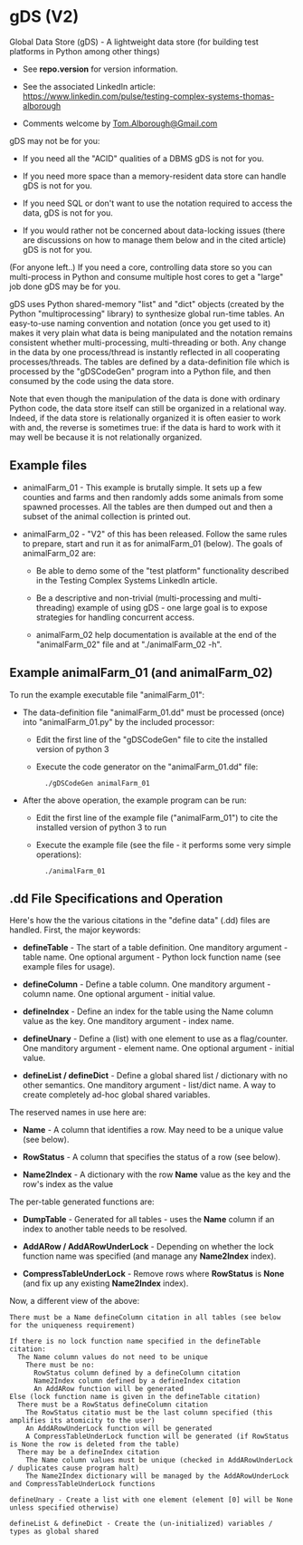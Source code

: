 # gDS (V2)

Global Data Store (gDS) - A lightweight data store (for building test platforms in Python among other things)

* See **repo.version** for version information.

* See the associated LinkedIn article: https://www.linkedin.com/pulse/testing-complex-systems-thomas-alborough

* Comments welcome by Tom.Alborough@Gmail.com

gDS may not be for you:

* If you need all the "ACID" qualities of a DBMS gDS is not for you.
    
* If you need more space than a memory-resident data store can handle gDS is not for you.

* If you need SQL or don't want to use the notation required to access the data, gDS is not for you.
    
* If you would rather not be concerned about data-locking issues (there are discussions on how to manage them below and in the cited article) gDS is not for you.
    
(For anyone left..) If you need a core, controlling data store so you can multi-process in Python and consume multiple host cores to 
get a "large" job done gDS may be for you.

gDS uses Python shared-memory "list" and "dict" objects (created by the Python "multiprocessing" library) to synthesize global 
run-time tables. An easy-to-use naming convention and notation (once you get used to it) makes it very plain what data is being 
manipulated and the notation remains consistent whether multi-processing, multi-threading or both. Any change in the data by one 
process/thread is instantly reflected in all cooperating processes/threads. The tables are defined by a data-definition file which 
is processed by the "gDSCodeGen" program into a Python file, and then consumed by the code using the data store.

Note that even though the manipulation of the data is done with ordinary Python code, the data store itself can still be organized in a
relational way. Indeed, if the data store is relationally organized it is often easier to work with and, the reverse is sometimes true:
if the data is hard to work with it may well be because it is not relationally organized.

## Example files

* animalFarm_01 - This example is brutally simple. It sets up a few counties and farms and then randomly adds some animals from some
        spawned processes. All the tables are then dumped out and then a subset of the animal collection is printed out.

* animalFarm_02 - "V2" of this has been released. Follow the same rules to prepare, start and run it as for animalFarm_01 (below). The goals of animalFarm_02 are:

    * Be able to demo some of the "test platform" functionality described in the Testing Complex Systems LinkedIn article.

    * Be a descriptive and non-trivial (multi-processing and multi-threading) example of using gDS - one large goal is to expose strategies for handling concurrent access.

    * animalFarm_02 help documentation is available at the end of the "animalFarm_02" file and at "./animalFarm_02 -h".

## Example animalFarm_01 (and animalFarm_02)

To run the example executable file "animalFarm_01":

* The data-definition file "animalFarm_01.dd" must be processed (once) into "animalFarm_01.py" by the included processor:

    * Edit the first line of the "gDSCodeGen" file to cite the installed version of python 3

    * Execute the code generator on the "animalFarm_01.dd" file:
        
            ./gDSCodeGen animalFarm_01
        
* After the above operation, the example program can be run:

    * Edit the first line of the example file ("animalFarm_01") to cite the installed version of python 3 to run

    * Execute the example file (see the file - it performs some very simple operations):
        
            ./animalFarm_01

## .dd File Specifications and Operation

Here's how the the various citations in the "define data" (.dd) files are handled. First, the major keywords:

* **defineTable** - The start of a table definition. One manditory argument - table name. One optional argument - Python lock function name (see example files for usage).

* **defineColumn** - Define a table column. One manditory argument - column name. One optional argument - initial value.

* **defineIndex** - Define an index for the table using the Name column value as the key. One manditory argument - index name.

* **defineUnary** - Define a (list) with one element to use as a flag/counter. One manditory argument - element name. One optional argument - initial value.

* **defineList / defineDict** - Define a global shared list / dictionary with no other semantics. One manditory argument - list/dict name. A way to create completely ad-hoc global shared variables.

The reserved names in use here are:

* **Name** - A column that identifies a row. May need to be a unique value (see below).

* **RowStatus** - A column that specifies the status of a row (see below).

* **Name2Index** - A dictionary with the row **Name** value as the key and the row's index as the value

The per-table generated functions are:

* **DumpTable** - Generated for all tables - uses the **Name** column if an index to another table needs to be resolved.

* **AddARow / AddARowUnderLock** - Depending on whether the lock function name was specified  (and manage any **Name2Index** index).

* **CompressTableUnderLock** - Remove rows where **RowStatus** is **None** (and fix up any existing **Name2Index** index).

Now, a different view of the above:

```
There must be a Name defineColumn citation in all tables (see below for the uniqueness requirement)

If there is no lock function name specified in the defineTable citation:
  The Name column values do not need to be unique
    There must be no:
      RowStatus column defined by a defineColumn citation
      Name2Index column defined by a defineIndex citation
      An AddARow function will be generated
Else (lock function name is given in the defineTable citation)
  There must be a RowStatus defineColumn citation
    The RowStatus citatio must be the last column specified (this amplifies its atomicity to the user)
    An AddARowUnderLock function will be generated
    A CompressTableUnderLock function will be generated (if RowStatus is None the row is deleted from the table)
  There may be a defineIndex citation
    The Name column values must be unique (checked in AddARowUnderLock / duplicates cause program halt)
    The Name2Index dictionary will be managed by the AddARowUnderLock and CompressTableUnderLock functions

defineUnary - Create a list with one element (element [0] will be None unless specified otherwise)

defineList & defineDict - Create the (un-initialized) variables / types as global shared
```

